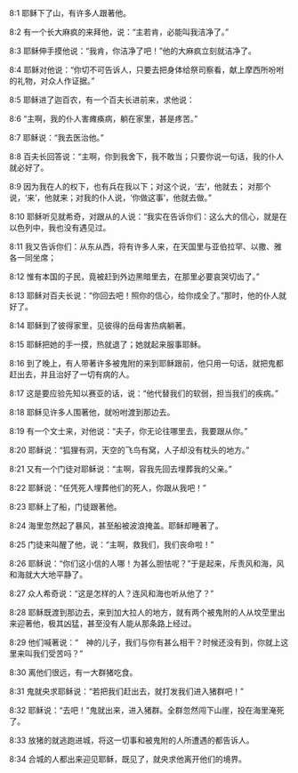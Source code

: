 <a id="1"></a>8:1  耶稣下了山，有许多人跟著他。  

<a id="2"></a>8:2  有一个长大麻疯的来拜他，说：“主若肯，必能叫我洁净了。”  

<a id="3"></a>8:3  耶稣伸手摸他说：“我肯，你洁净了吧！”他的大麻疯立刻就洁净了。  

<a id="4"></a>8:4  耶稣对他说：“你切不可告诉人，只要去把身体给祭司察看，献上摩西所吩咐的礼物，对众人作证据。”  

<a id="5"></a>8:5  耶稣进了迦百农，有一个百夫长进前来，求他说：  

<a id="6"></a>8:6  “主啊，我的仆人害瘫痪病，躺在家里，甚是疼苦。”  

<a id="7"></a>8:7  耶稣说：“我去医治他。”  

<a id="8"></a>8:8  百夫长回答说：“主啊，你到我舍下，我不敢当；只要你说一句话，我的仆人就必好了。  

<a id="9"></a>8:9  因为我在人的权下，也有兵在我以下；对这个说，‘去’，他就去； 对那个说，‘来’，他就来；对我的仆人说，‘你做这事’，他就去做。”  

<a id="10"></a>8:10  耶稣听见就希奇，对跟从的人说：“我实在告诉你们：这么大的信心，就是在以色列中，我也没有遇见过。  

<a id="11"></a>8:11  我又告诉你们：从东从西，将有许多人来，在天国里与亚伯拉罕、以撒、雅各一同坐席；  

<a id="12"></a>8:12  惟有本国的子民，竟被赶到外边黑暗里去，在那里必要哀哭切齿了。”  

<a id="13"></a>8:13  耶稣对百夫长说：“你回去吧！照你的信心，给你成全了。”那时，他的仆人就好了。  

<a id="14"></a>8:14  耶稣到了彼得家里，见彼得的岳母害热病躺著。  

<a id="15"></a>8:15  耶稣把她的手一摸，热就退了；她就起来服事耶稣。  

<a id="16"></a>8:16  到了晚上，有人带著许多被鬼附的来到耶稣跟前，他只用一句话，就把鬼都赶出去，并且治好了一切有病的人。  

<a id="17"></a>8:17  这是要应验先知以赛亚的话，说：“他代替我们的软弱，担当我们的疾病。”  

<a id="18"></a>8:18  耶稣见许多人围著他，就吩咐渡到那边去。  

<a id="19"></a>8:19  有一个文士来，对他说：“夫子，你无论往哪里去，我要跟从你。”  

<a id="20"></a>8:20  耶稣说：“狐狸有洞，天空的飞鸟有窝，人子却没有枕头的地方。”  

<a id="21"></a>8:21  又有一个门徒对耶稣说：“主啊，容我先回去埋葬我的父亲。”  

<a id="22"></a>8:22  耶稣说：“任凭死人埋葬他们的死人，你跟从我吧！”  

<a id="23"></a>8:23  耶稣上了船，门徒跟著他。  

<a id="24"></a>8:24  海里忽然起了暴风，甚至船被波浪掩盖。耶稣却睡著了。  

<a id="25"></a>8:25  门徒来叫醒了他，说：“主啊，救我们，我们丧命啦！”  

<a id="26"></a>8:26  耶稣说：“你们这小信的人哪！为甚么胆怯呢？”于是起来，斥责风和海，风和海就大大地平静了。  

<a id="27"></a>8:27  众人希奇说：“这是怎样的人？连风和海也听从他了？”  

<a id="28"></a>8:28  耶稣既渡到那边去，来到加大拉人的地方，就有两个被鬼附的人从坟茔里出来迎著他，极其凶猛，甚至没有人能从那条路上经过。  

<a id="29"></a>8:29  他们喊著说：“　神的儿子，我们与你有甚么相干？时候还没有到，你就上这里来叫我们受苦吗？”  

<a id="30"></a>8:30  离他们很远，有一大群猪吃食。  

<a id="31"></a>8:31  鬼就央求耶稣说：“若把我们赶出去，就打发我们进入猪群吧！”  

<a id="32"></a>8:32  耶稣说：“去吧！”鬼就出来，进入猪群。全群忽然闯下山崖，投在海里淹死了。  

<a id="33"></a>8:33  放猪的就逃跑进城，将这一切事和被鬼附的人所遭遇的都告诉人。  

<a id="34"></a>8:34  合城的人都出来迎见耶稣，既见了，就央求他离开他们的境界。  
